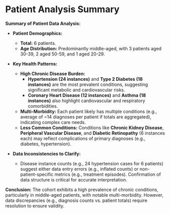 # Patient Analysis Summary

**Summary of Patient Data Analysis:**

- **Patient Demographics:**  
  - **Total:** 6 patients.  
  - **Age Distribution:** Predominantly middle-aged, with 3 patients aged 30-39, 2 aged 50-59, and 1 aged 20-29.  

- **Key Health Patterns:**  
  - **High Chronic Disease Burden:**  
    - **Hypertension (24 instances)** and **Type 2 Diabetes (18 instances)** are the most prevalent conditions, suggesting significant metabolic and cardiovascular risks.  
    - **Coronary Heart Disease (12 instances)** and **Asthma (18 instances)** also highlight cardiovascular and respiratory comorbidities.  
  - **Multi-Morbidity:** Each patient likely has multiple conditions (e.g., average of ~14 diagnoses per patient if totals are aggregated), indicating complex care needs.  
  - **Less Common Conditions:** Conditions like **Chronic Kidney Disease**, **Peripheral Vascular Disease**, and **Diabetic Retinopathy** (6 instances each) may reflect complications of primary diagnoses (e.g., diabetes, hypertension).  

- **Data Inconsistencies to Clarify:**  
  - Disease instance counts (e.g., 24 hypertension cases for 6 patients) suggest either data entry errors (e.g., inflated counts) or non-patient-specific metrics (e.g., treatment episodes). Confirmation of data structure is critical for accurate interpretation.  

**Conclusion:** The cohort exhibits a high prevalence of chronic conditions, particularly in middle-aged patients, with notable multi-morbidity. However, data discrepancies (e.g., diagnosis counts vs. patient totals) require resolution to ensure validity.